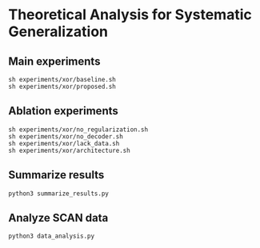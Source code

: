 # Theoretical Analysis for Systematic Generalization

## Main experiments

    sh experiments/xor/baseline.sh
    sh experiments/xor/proposed.sh

## Ablation experiments

    sh experiments/xor/no_regularization.sh
    sh experiments/xor/no_decoder.sh
    sh experiments/xor/lack_data.sh
    sh experiments/xor/architecture.sh

## Summarize results

    python3 summarize_results.py

## Analyze SCAN data

    python3 data_analysis.py